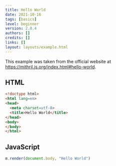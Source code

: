 ```yaml
---
title: Hello World
date: 2021-10-16
tags: [basics]
level: beginner
version: 2.0.4
authors: []
credits: []
links: []
layout: layouts/example.html
---
```


This example was taken from the official website at <https://mithril.js.org/index.html#hello-world>.

## HTML

~~~html
<!doctype html>
<html lang=en>
<head>
  <meta charset=utf-8>
  <title>Hello World</title>
</head>
<body>
</body>
</html>
~~~

## JavaScript

~~~js
m.render(document.body, "Hello World")
~~~
